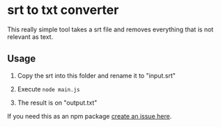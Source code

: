 # srt to txt converter

This really simple tool takes a srt file and removes everything that is not relevant as text.

## Usage

1. Copy the srt into this folder and rename it to "input.srt"

2. Execute `node main.js`

3. The result is on "output.txt"

If you need this as an npm package [create an issue here](https://github.com/k3v53/srt-to-txt-converter/issues/new?assignees=k3v53&labels=npm&template=petition-for-creating-the-npm-package.md&title=Create+the+npm+package).
